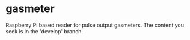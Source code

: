 # gasmeter
Raspberry Pi based reader for pulse output gasmeters.
The content you seek is in the 'develop' branch.

